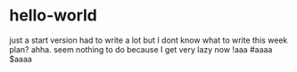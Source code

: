 hello-world
===========

just a start version
had to write a lot
but I dont know what to write
this week plan?
ahha. seem nothing to do
because I get very lazy now
!aaa
#aaaa
$aaaa
